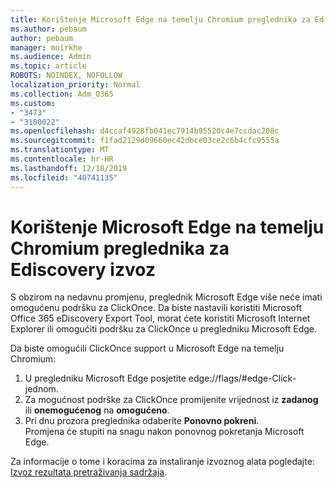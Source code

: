 ```yaml
---
title: Korištenje Microsoft Edge na temelju Chromium preglednika za Ediscovery izvoz
ms.author: pebaum
author: pebaum
manager: mnirkhe
ms.audience: Admin
ms.topic: article
ROBOTS: NOINDEX, NOFOLLOW
localization_priority: Normal
ms.collection: Adm_O365
ms.custom:
- "3473"
- "3100022"
ms.openlocfilehash: d4ccaf4928fb041ec7914b95520c4e7ccdac208c
ms.sourcegitcommit: f1fad2129d09660ec42dbce03ce2c6b4cfc9555a
ms.translationtype: MT
ms.contentlocale: hr-HR
ms.lasthandoff: 12/18/2019
ms.locfileid: "40741135"
---
```

# <a name="using-microsoft-edge-based-on-chromium-browsers-for-ediscovery-export"></a>Korištenje Microsoft Edge na temelju Chromium preglednika za Ediscovery izvoz

S obzirom na nedavnu promjenu, preglednik Microsoft Edge više neće imati omogućenu podršku za ClickOnce. Da biste nastavili koristiti Microsoft Office 365 eDiscovery Export Tool, morat ćete koristiti Microsoft Internet Explorer ili omogućiti podršku za ClickOnce u pregledniku Microsoft Edge. 

Da biste omogućili ClickOnce support u Microsoft Edge na temelju Chromium: 
1. U pregledniku Microsoft Edge posjetite edge://flags/#edge-Click-jednom.
2. Za mogućnost podrške za ClickOnce promijenite vrijednost iz **zadanog** ili **onemogućenog** na **omogućeno**. 
3. Pri dnu prozora preglednika odaberite **Ponovno pokreni**. <br>
 Promjena će stupiti na snagu nakon ponovnog pokretanja Microsoft Edge. 

Za informacije o tome i koracima za instaliranje izvoznog alata pogledajte: [Izvoz rezultata pretraživanja sadržaja](https://docs.microsoft.com/microsoft-365/compliance/export-search-results).